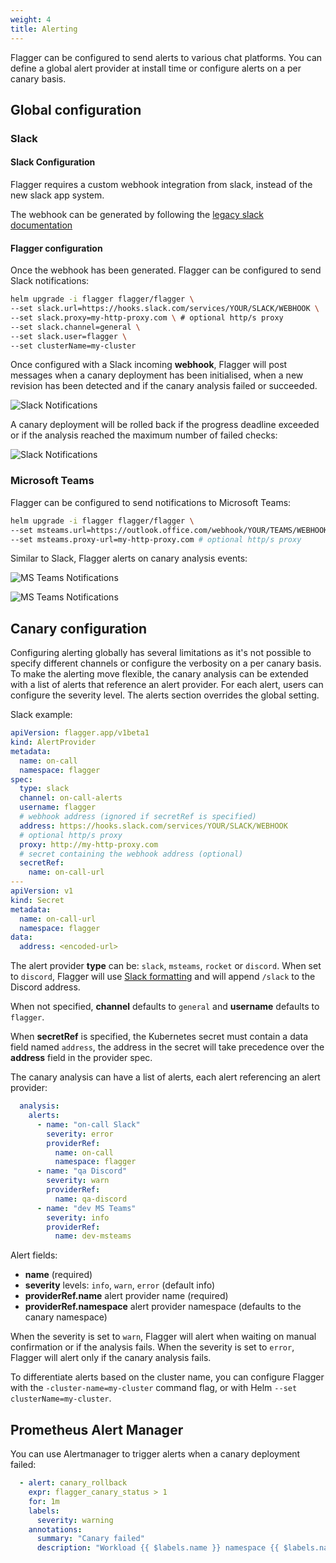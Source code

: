 ```yaml
---
weight: 4
title: Alerting
---
```


Flagger can be configured to send alerts to various chat platforms.
You can define a global alert provider at install time or configure alerts on a per canary basis.

## Global configuration

### Slack

#### Slack Configuration

Flagger requires a custom webhook integration from slack, instead of the new slack app system.

The webhook can be generated by following the [legacy slack documentation](https://api.slack.com/legacy/custom-integrations/messaging/webhooks)

#### Flagger configuration

Once the webhook has been generated. Flagger can be configured to send Slack notifications:

```bash
helm upgrade -i flagger flagger/flagger \
--set slack.url=https://hooks.slack.com/services/YOUR/SLACK/WEBHOOK \
--set slack.proxy=my-http-proxy.com \ # optional http/s proxy
--set slack.channel=general \
--set slack.user=flagger \
--set clusterName=my-cluster
```

Once configured with a Slack incoming **webhook**,
Flagger will post messages when a canary deployment has been initialised,
when a new revision has been detected and if the canary analysis failed or succeeded.

![Slack Notifications](/img/screens/slack-canary-notifications.png)

A canary deployment will be rolled back if the progress deadline exceeded
or if the analysis reached the maximum number of failed checks:

![Slack Notifications](/img/screens/slack-canary-failed.png)

### Microsoft Teams

Flagger can be configured to send notifications to Microsoft Teams:

```bash
helm upgrade -i flagger flagger/flagger \
--set msteams.url=https://outlook.office.com/webhook/YOUR/TEAMS/WEBHOOK \
--set msteams.proxy-url=my-http-proxy.com # optional http/s proxy
```

Similar to Slack, Flagger alerts on canary analysis events:

![MS Teams Notifications](/img/screens/flagger-ms-teams-notifications.png)

![MS Teams Notifications](/img/screens/flagger-ms-teams-failed.png)

## Canary configuration

Configuring alerting globally has several limitations as it's not possible to specify different channels
or configure the verbosity on a per canary basis. To make the alerting move flexible,
the canary analysis can be extended with a list of alerts that reference an alert provider.
For each alert, users can configure the severity level. The alerts section overrides the global setting.

Slack example:

```yaml
apiVersion: flagger.app/v1beta1
kind: AlertProvider
metadata:
  name: on-call
  namespace: flagger
spec:
  type: slack
  channel: on-call-alerts
  username: flagger
  # webhook address (ignored if secretRef is specified)
  address: https://hooks.slack.com/services/YOUR/SLACK/WEBHOOK
  # optional http/s proxy
  proxy: http://my-http-proxy.com
  # secret containing the webhook address (optional)
  secretRef:
    name: on-call-url
---
apiVersion: v1
kind: Secret
metadata:
  name: on-call-url
  namespace: flagger
data:
  address: <encoded-url>
```

The alert provider **type** can be: `slack`, `msteams`, `rocket` or `discord`. When set to `discord`,
Flagger will use [Slack formatting](https://birdie0.github.io/discord-webhooks-guide/other/slack_formatting.html)
and will append `/slack` to the Discord address.

When not specified, **channel** defaults to `general` and **username** defaults to `flagger`.

When **secretRef** is specified, the Kubernetes secret must contain a data field named `address`,
the address in the secret will take precedence over the **address** field in the provider spec.

The canary analysis can have a list of alerts, each alert referencing an alert provider:

```yaml
  analysis:
    alerts:
      - name: "on-call Slack"
        severity: error
        providerRef:
          name: on-call
          namespace: flagger
      - name: "qa Discord"
        severity: warn
        providerRef:
          name: qa-discord
      - name: "dev MS Teams"
        severity: info
        providerRef:
          name: dev-msteams
```

Alert fields:

* **name** \(required\)
* **severity** levels: `info`, `warn`, `error` (default info)
* **providerRef.name** alert provider name (required)
* **providerRef.namespace** alert provider namespace (defaults to the canary namespace)

When the severity is set to `warn`, Flagger will alert when waiting on manual confirmation or if the analysis fails.
When the severity is set to `error`, Flagger will alert only if the canary analysis fails.

To differentiate alerts based on the cluster name, you can configure Flagger with the `-cluster-name=my-cluster`
command flag, or with Helm `--set clusterName=my-cluster`.

## Prometheus Alert Manager

You can use Alertmanager to trigger alerts when a canary deployment failed:

```yaml
  - alert: canary_rollback
    expr: flagger_canary_status > 1
    for: 1m
    labels:
      severity: warning
    annotations:
      summary: "Canary failed"
      description: "Workload {{ $labels.name }} namespace {{ $labels.namespace }}"
```
